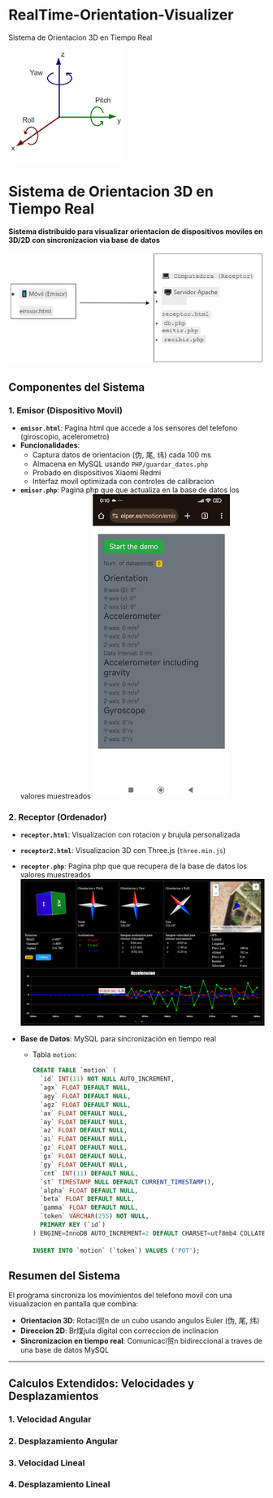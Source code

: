 # RealTime-Orientation-Visualizer
 Sistema de Orientacion 3D en Tiempo Real

![Receptor](./img/Rotacion.jpg) 

# Sistema de Orientacion 3D en Tiempo Real 

**Sistema distribuido para visualizar orientacion de dispositivos moviles en 3D/2D con sincronizacion via base de datos**

![Arquitectura del Sistema](./img/Diagrama.jpg) 

## Componentes del Sistema

### 1. Emisor (Dispositivo Movil)
- **`emisor.html`**: Pagina html que accede a los sensores del telefono (giroscopio, acelerometro)
- **Funcionalidades**:
  - Captura datos de orientacion (伪, 尾, 纬) cada 100 ms
  - Almacena en MySQL usando `PHP/guardar_datos.php`
  - Probado en dispositivos Xiaomi Redmi
  - Interfaz movil optimizada con controles de calibracion
- **`emisor.php`**: Pagina php que que actualiza en la base de datos los valores muestreados
![Emisor](./img/Emitir.jpg) 

### 2. Receptor (Ordenador)
- **`receptor.html`**: Visualizacion con rotacion y brujula personalizada
- **`receptor2.html`**: Visualizacion 3D con Three.js (`three.min.js`)
- **`receptor.php`**: Pagina php que que recupera de la base de datos los valores muestreados
![Receptor](./img/Recibir.jpg) 

- **Base de Datos**: MySQL para sincronización en tiempo real
  - Tabla `motion`:
    ```sql
    CREATE TABLE `motion` (
      `id` INT(11) NOT NULL AUTO_INCREMENT,
      `agx` FLOAT DEFAULT NULL,
      `agy` FLOAT DEFAULT NULL,
      `agz` FLOAT DEFAULT NULL,
      `ax` FLOAT DEFAULT NULL,
      `ay` FLOAT DEFAULT NULL,
      `az` FLOAT DEFAULT NULL,
      `ai` FLOAT DEFAULT NULL,
      `gz` FLOAT DEFAULT NULL,
      `gx` FLOAT DEFAULT NULL,
      `gy` FLOAT DEFAULT NULL,
      `cnt` INT(11) DEFAULT NULL,
      `st` TIMESTAMP NULL DEFAULT CURRENT_TIMESTAMP(),
      `alpha` FLOAT DEFAULT NULL,
      `beta` FLOAT DEFAULT NULL,
      `gamma` FLOAT DEFAULT NULL,
      `token` VARCHAR(255) NOT NULL,
      PRIMARY KEY (`id`)
    ) ENGINE=InnoDB AUTO_INCREMENT=2 DEFAULT CHARSET=utf8mb4 COLLATE=utf8mb4_general_ci;

    INSERT INTO `motion` (`token`) VALUES ('POT');
    ```


## Resumen del Sistema

El programa sincroniza los movimientos del telefono movil con una visualizacion en pantalla que combina:
- **Orientacion 3D**: Rotaci贸n de un cubo usando angulos Euler (伪, 尾, 纬)
- **Direccion 2D**: Br煤jula digital con correccion de inclinacion
- **Sincronizacion en tiempo real**: Comunicaci贸n bidireccional a traves de una base de datos MySQL

---

## Calculos Extendidos: Velocidades y Desplazamientos

### 1. Velocidad Angular
### 2. Desplazamiento Angular
### 3. Velocidad Lineal 
### 4. Desplazamiento Lineal

